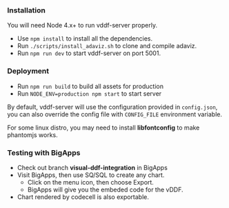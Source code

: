 ### Installation ###

You will need Node 4.x+ to run vddf-server properly. 

  * Use `npm install` to install all the dependencies.
  * Run `./scripts/install_adaviz.sh` to clone and compile adaviz.
  * Run `npm run dev` to start vddf-server on port 5001.

### Deployment  ###

  * Run `npm run build` to build all assets for production
  * Run `NODE_ENV=production npm start` to start server

By default, vddf-server will use the configuration provided in `config.json`, you can also override the config file with `CONFIG_FILE` environment variable.

For some linux distro, you may need to install **libfontconfig** to make phantomjs works.

### Testing with BigApps ###

  * Check out branch **visual-ddf-integration** in BigApps
  * Visit BigApps, then use SQ/SQL to create any chart.
    * Click on the menu icon, then choose Export.
    * BigApps will give you the embeded code for the vDDF.
  * Chart rendered by codecell is also exportable.
